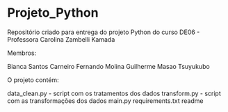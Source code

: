 # Projeto_Python
Repositório criado para entrega do projeto Python do curso DE06 - Professora Carolina Zambelli Kamada

Membros:

Bianca Santos Carneiro
Fernando Molina
Guilherme Masao Tsuyukubo

O projeto contém:

data_clean.py - script com os tratamentos dos dados
transform.py - script com as transformações dos dados
main.py
requirements.txt
readme
